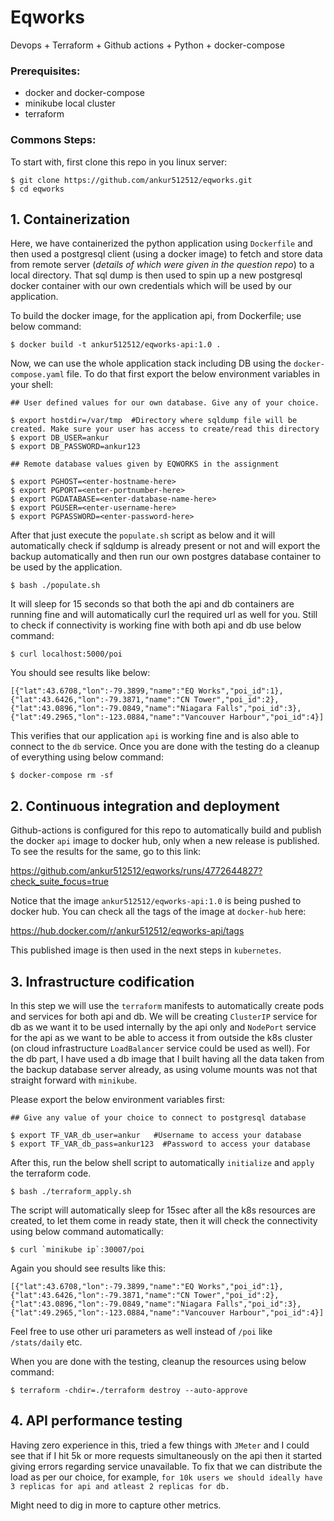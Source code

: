 # Eqworks
Devops + Terraform + Github actions + Python + docker-compose

### Prerequisites:

* docker and docker-compose
* minikube local cluster
* terraform

### Commons Steps:

To start with, first clone this repo in you linux server:

``` 
$ git clone https://github.com/ankur512512/eqworks.git
$ cd eqworks
```

## 1. Containerization

Here, we have containerized the python application using `Dockerfile` and then used a postgresql client (using a docker image) to fetch and store data from remote server (*details of which were given in the question repo*) to a local directory. That sql dump is then used to spin up a new postgresql docker container with our own credentials which will be used by our application.

To build the docker image, for the application api, from Dockerfile; use below command:

```
$ docker build -t ankur512512/eqworks-api:1.0 .
```

Now, we can use the whole application stack including DB using the `docker-compose.yaml` file. To do that first export the below environment variables in your shell:

```
## User defined values for our own database. Give any of your choice.

$ export hostdir=/var/tmp  #Directory where sqldump file will be created. Make sure your user has access to create/read this directory
$ export DB_USER=ankur
$ export DB_PASSWORD=ankur123

## Remote database values given by EQWORKS in the assignment

$ export PGHOST=<enter-hostname-here>
$ export PGPORT=<enter-portnumber-here>
$ export PGDATABASE=<enter-database-name-here>
$ export PGUSER=<enter-username-here>
$ export PGPASSWORD=<enter-password-here>
```

After that just execute the `populate.sh` script as below and it will automatically check if sqldump is already present or not and will export the backup automatically and then run our own postgres database container to be used by the application.

```
$ bash ./populate.sh
```

It will sleep for 15 seconds so that both the api and db containers are running fine and will automatically curl the required url as well for you. Still to check if connectivity is working fine with both api and db use below command:

```
$ curl localhost:5000/poi
```

You should see results like below:

```
[{"lat":43.6708,"lon":-79.3899,"name":"EQ Works","poi_id":1},{"lat":43.6426,"lon":-79.3871,"name":"CN Tower","poi_id":2},{"lat":43.0896,"lon":-79.0849,"name":"Niagara Falls","poi_id":3},{"lat":49.2965,"lon":-123.0884,"name":"Vancouver Harbour","poi_id":4}]
```

This verifies that our application `api` is working fine and is also able to connect to the `db` service. Once you are done with the testing do a cleanup of everything using below command:

```
$ docker-compose rm -sf
```

## 2. Continuous integration and deployment

Github-actions is configured for this repo to automatically build and publish the docker `api` image to docker hub, only when a new release is published. To see the results for the same, go to this link:

https://github.com/ankur512512/eqworks/runs/4772644827?check_suite_focus=true

Notice that the image `ankur512512/eqworks-api:1.0` is being pushed to docker hub. You can check all the tags of the image at `docker-hub` here:

https://hub.docker.com/r/ankur512512/eqworks-api/tags

This published image is then used in the next steps in `kubernetes`.

## 3. Infrastructure codification

In this step we will use the `terraform` manifests to automatically create pods and services for both api and db. We will be creating `ClusterIP` service for db as we want it to be used internally by the api only and `NodePort` service for the api as we want to be able to access it from outside the k8s cluster (on cloud infrastructure `LoadBalancer` service could be used as well). For the db part, I have used a db image that I built having all the data taken from the backup database server already, as using volume mounts was not that straight forward with `minikube`.

Please export the below environment variables first:

```
## Give any value of your choice to connect to postgresql database

$ export TF_VAR_db_user=ankur   #Username to access your database
$ export TF_VAR_db_pass=ankur123  #Password to access your database
```

After this, run the below shell script to automatically `initialize` and `apply` the terraform code.

```
$ bash ./terraform_apply.sh
```

The script will automatically sleep for 15sec after all the k8s resources are created, to let them come in ready state, then it will check the connectivity using below command automatically:

```
$ curl `minikube ip`:30007/poi
```

Again you should see results like this:

```
[{"lat":43.6708,"lon":-79.3899,"name":"EQ Works","poi_id":1},{"lat":43.6426,"lon":-79.3871,"name":"CN Tower","poi_id":2},{"lat":43.0896,"lon":-79.0849,"name":"Niagara Falls","poi_id":3},{"lat":49.2965,"lon":-123.0884,"name":"Vancouver Harbour","poi_id":4}]
```

Feel free to use other uri parameters as well instead of `/poi` like `/stats/daily` etc.

When you are done with the testing, cleanup the resources using below command:

```
$ terraform -chdir=./terraform destroy --auto-approve
```

## 4. API performance testing

Having zero experience in this, tried a few things with `JMeter` and I could see that if I hit 5k or more requests simultaneously on the api then it started giving errors regarding service unavailable. To fix that we can distribute the load as per our choice, for example, `for 10k users we should ideally have 3 replicas for api and atleast 2 replicas for db.`

Might need to dig in more to capture other metrics.

